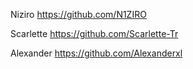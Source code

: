 Niziro
https://github.com/N1ZIRO

Scarlette
https://github.com/Scarlette-Tr

Alexander
https://github.com/Alexanderxl
